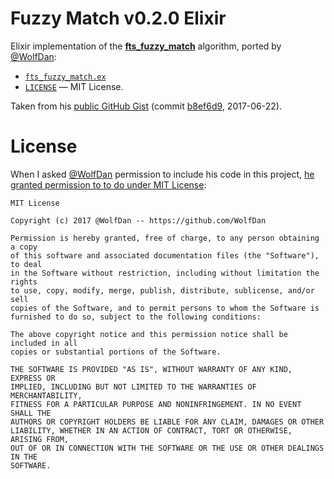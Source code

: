 # Fuzzy Match v0.2.0 Elixir

Elixir implementation of the __[fts_fuzzy_match]__ algorithm, ported by [@WolfDan]:


- [`fts_fuzzy_match.ex`](./fts_fuzzy_match.ex)
- [`LICENSE`](./LICENSE) — MIT License.

Taken from his [public GitHub Gist]  (commit [b8ef6d9], 2017-06-22).


# License

When I asked [@WolfDan] permission to include his code in this project, [he granted permission to to do under MIT License]:


```
MIT License

Copyright (c) 2017 @WolfDan -- https://github.com/WolfDan

Permission is hereby granted, free of charge, to any person obtaining a copy
of this software and associated documentation files (the "Software"), to deal
in the Software without restriction, including without limitation the rights
to use, copy, modify, merge, publish, distribute, sublicense, and/or sell
copies of the Software, and to permit persons to whom the Software is
furnished to do so, subject to the following conditions:

The above copyright notice and this permission notice shall be included in all
copies or substantial portions of the Software.

THE SOFTWARE IS PROVIDED "AS IS", WITHOUT WARRANTY OF ANY KIND, EXPRESS OR
IMPLIED, INCLUDING BUT NOT LIMITED TO THE WARRANTIES OF MERCHANTABILITY,
FITNESS FOR A PARTICULAR PURPOSE AND NONINFRINGEMENT. IN NO EVENT SHALL THE
AUTHORS OR COPYRIGHT HOLDERS BE LIABLE FOR ANY CLAIM, DAMAGES OR OTHER
LIABILITY, WHETHER IN AN ACTION OF CONTRACT, TORT OR OTHERWISE, ARISING FROM,
OUT OF OR IN CONNECTION WITH THE SOFTWARE OR THE USE OR OTHER DEALINGS IN THE
SOFTWARE.
```


<!-----------------------------------------------------------------------------
                               REFERENCE LINKS
------------------------------------------------------------------------------>

[he granted permission to to do under MIT License]: https://gist.github.com/WolfDan/7cef2973d1fcae8f8e84c00b0a959fc8#gistcomment-2975948

<!-- upstream -->

[fts_fuzzy_match]: https://github.com/forrestthewoods/lib_fts

[public GitHub Gist]: https://gist.github.com/WolfDan/7cef2973d1fcae8f8e84c00b0a959fc8 "View original Gist"

[b8ef6d9]: https://gist.github.com/WolfDan/7cef2973d1fcae8f8e84c00b0a959fc8/b8ef6d93a167c536b923d7da3cd1a44c56cb8cde

<!-- people -->

[@WolfDan]: https://github.com/WolfDan "View @WolfDan's GitHub profile"

<!-- EOF -->
